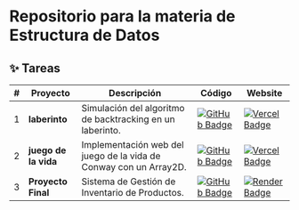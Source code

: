 # Repositorio para la materia de Estructura de Datos

## ✨ Tareas

|  #   | Proyecto         | Descripción                                                              | Código                                                                                                                                                                                   | Website                                                       |
| --- | ---------------- | ------------------------------------------------------------------------ | ---------------------------------------------------------------------------------------------------------------------------------------------------------------------------------------- | ------------------------------------------------------------- |
| 1   | **laberinto** | Simulación del algoritmo de backtracking en un laberinto.  | [![GitHub Badge](https://img.shields.io/badge/Código-181717?logo=github&logoColor=fff&style=flat-square)](https://github.com/JUANIMAN/Estructura-de-datos/tree/main/Laberinto) | [![Vercel Badge](https://img.shields.io/badge/Website-000?logo=vercel&logoColor=fff&style=flat-square)](https://laberinto-six.vercel.app/) |
| 2   | **juego de la vida** | Implementación web del juego de la vida de Conway con un Array2D. | [![GitHub Badge](https://img.shields.io/badge/Código-181717?logo=github&logoColor=fff&style=flat-square)](https://github.com/JUANIMAN/Estructura-de-datos/tree/main/tarea6) | [![Vercel Badge](https://img.shields.io/badge/Website-000?logo=vercel&logoColor=fff&style=flat-square)](https://game-of-life-beige-five.vercel.app/) |
| 3   | **Proyecto Final** | Sistema de Gestión de Inventario de Productos. | [![GitHub Badge](https://img.shields.io/badge/Código-181717?logo=github&logoColor=fff&style=flat-square)](https://github.com/JUANIMAN/Estructura-de-datos/tree/main/tarea6) | [![Render Badge](https://img.shields.io/badge/Website-000?logo=render&logoColor=fff&style=flat-square)](https://estructura-de-datos.onrender.com/inventario) |
